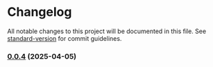 # Changelog

All notable changes to this project will be documented in this file. See [standard-version](https://github.com/conventional-changelog/standard-version) for commit guidelines.

### [0.0.4](https://github.com/Hiroshi025/Nebura-AI/compare/v0.0.3...v0.0.4) (2025-04-05)

